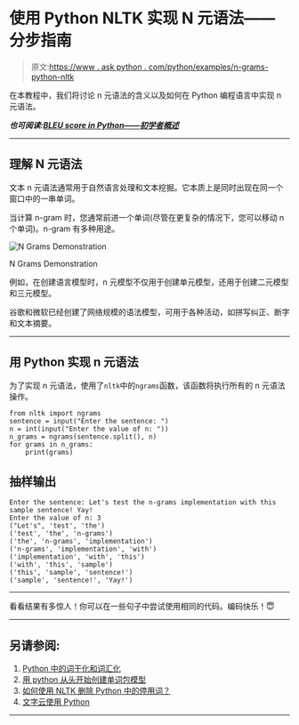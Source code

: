 # 使用 Python NLTK 实现 N 元语法——分步指南

> 原文:[https://www . ask python . com/python/examples/n-grams-python-nltk](https://www.askpython.com/python/examples/n-grams-python-nltk)

在本教程中，我们将讨论 n 元语法的含义以及如何在 Python 编程语言中实现 n 元语法。

***也可阅读:[BLEU score in Python——初学者概述](https://www.askpython.com/python/bleu-score)***

* * *

## 理解 N 元语法

文本 n 元语法通常用于自然语言处理和文本挖掘。它本质上是同时出现在同一个窗口中的一串单词。

当计算 n-gram 时，您通常前进一个单词(尽管在更复杂的情况下，您可以移动 n 个单词)。n-gram 有多种用途。

![N Grams Demonstration](../Images/572eccc4b0621c278be3e2da3d349eb1.png)

N Grams Demonstration

例如，在创建语言模型时，n 元模型不仅用于创建单元模型，还用于创建二元模型和三元模型。

谷歌和微软已经创建了网络规模的语法模型，可用于各种活动，如拼写纠正、断字和文本摘要。

* * *

## 用 Python 实现 n 元语法

为了实现 n 元语法，使用了`nltk`中的`ngrams`函数，该函数将执行所有的 n 元语法操作。

```
from nltk import ngrams
sentence = input("Enter the sentence: ")
n = int(input("Enter the value of n: "))
n_grams = ngrams(sentence.split(), n)
for grams in n_grams:
    print(grams)

```

## 抽样输出

```
Enter the sentence: Let's test the n-grams implementation with this sample sentence! Yay!
Enter the value of n: 3
("Let's", 'test', 'the')
('test', 'the', 'n-grams')
('the', 'n-grams', 'implementation')
('n-grams', 'implementation', 'with')
('implementation', 'with', 'this')
('with', 'this', 'sample')
('this', 'sample', 'sentence!')
('sample', 'sentence!', 'Yay!')

```

* * *

看看结果有多惊人！你可以在一些句子中尝试使用相同的代码。编码快乐！😇

* * *

## 另请参阅:

1.  [Python 中的词干化和词汇化](https://www.askpython.com/python/examples/stemming-and-lemmatization)
2.  [用 python 从头开始创建单词包模型](https://www.askpython.com/python/examples/bag-of-words-model-from-scratch)
3.  [如何使用 NLTK 删除 Python 中的停用词？](https://www.askpython.com/python/examples/remove-stop-words-nltk)
4.  [文字云使用 Python](https://www.askpython.com/python/examples/word-cloud-using-python)

* * *